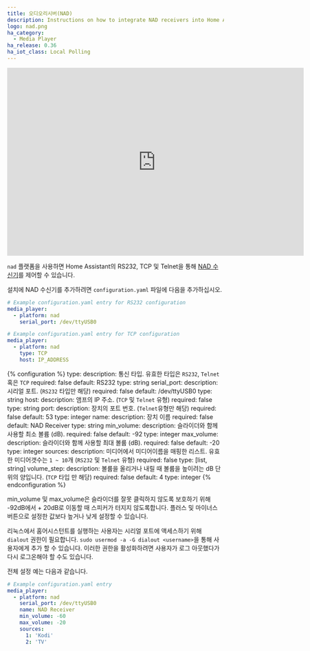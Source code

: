 ```yaml
---
title: 오디오리시버(NAD)
description: Instructions on how to integrate NAD receivers into Home Assistant.
logo: nad.png
ha_category:
  - Media Player
ha_release: 0.36
ha_iot_class: Local Polling
---
```


<iframe width="690" height="437" src="https://www.youtube.com/embed/9bKxXVG5aO0" frameborder="0" allow="accelerometer; autoplay; encrypted-media; gyroscope; picture-in-picture" allowfullscreen></iframe>

`nad` 플랫폼을 사용하면 Home Assistant의 RS232, TCP 및 Telnet을 통해 [NAD 수신기](https://nadelectronics.com/)를 제어할 수 있습니다.

설치에 NAD 수신기를 추가하려면 `configuration.yaml` 파일에 다음을 추가하십시오.

```yaml
# Example configuration.yaml entry for RS232 configuration
media_player:
  - platform: nad
    serial_port: /dev/ttyUSB0
```
```yaml
# Example configuration.yaml entry for TCP configuration
media_player:
  - platform: nad
    type: TCP
    host: IP_ADDRESS
```

{% configuration %}
type:
  description: 통신 타입. 유효한 타입은 `RS232`, `Telnet` 혹은 `TCP`
  required: false
  default: RS232
  type: string
serial_port:
  description: 시리얼 포트. (`RS232` 타입만 해당)
  required: false
  default: /dev/ttyUSB0
  type: string
host:
  description: 앰프의 IP 주소. (`TCP` 및 `Telnet` 유형)
  required: false
  type: string
port:
  description: 장치의 포트 번호. (`Telnet`유형만 해당)
  required: false
  default: 53
  type: integer
name:
  description: 장치 이름
  required: false
  default: NAD Receiver
  type: string
min_volume:
  description: 슬라이더와 함께 사용할 최소 볼륨 (dB).
  required: false
  default: -92
  type: integer
max_volume:
  description: 슬라이더와 함께 사용할 최대 볼륨 (dB).
  required: false
  default: -20
  type: integer
sources:
  description: 미디어에서 미디어이름을 매핑한 리스트. 유효한 미디어갯수는 `1 ~ 10`개 (`RS232` 및  `Telnet` 유형)
  required: false
  type: [list, string]
volume_step:
  description: 볼륨을 올리거나 내릴 때 볼륨을 높이려는 dB 단위의 양입니다. (`TCP` 타입 만 해당)
  required: false
  default: 4
  type: integer
{% endconfiguration %}

min_volume 및 max_volume은 슬라이더를 잘못 클릭하지 않도록 보호하기 위해 -92dB에서 + 20dB로 이동할 때 스피커가 터지지 않도록합니다. 플러스 및 마이너스 버튼으로 설정한 값보다 높거나 낮게 설정할 수 있습니다.

<div class='note warning'>

리눅스에서 홈어시스턴트를 실행하는 사용자는 시리얼 포트에 액세스하기 위해 `dialout` 권한이 필요합니다.
`sudo usermod -a -G dialout <username>`을 통해 사용자에게 추가 할 수 있습니다.
이러한 권한을 활성화하려면 사용자가 로그 아웃했다가 다시 로그온해야 할 수도 있습니다.

</div>

전체 설정 예는 다음과 같습니다.

```yaml
# Example configuration.yaml entry
media_player:
  - platform: nad
    serial_port: /dev/ttyUSB0
    name: NAD Receiver
    min_volume: -60
    max_volume: -20
    sources:
      1: 'Kodi'
      2: 'TV'
```
